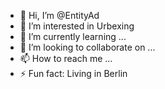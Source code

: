- 👋 Hi, I’m @EntityAd
- 👀 I’m interested in Urbexing
- 🌱 I’m currently learning ...
- 💞️ I’m looking to collaborate on ...
- 📫 How to reach me ...
- ⚡ Fun fact: Living in Berlin


<!---
EntityAd/EntityAd is a ✨ special ✨ repository because its `README.md` (this file) appears on your GitHub profile.
You can click the Preview link to take a look at your changes.
--->

